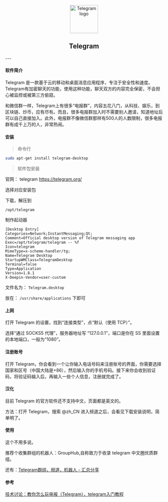 <p align="center"><a href="https://telegram.org/" target="_blank" rel="noopener noreferrer"><img width="90" src="https://cdn.jsdelivr.net/gh/dingeral/CDN/deepinbook/Telegram_logo.svg" alt="Telegram logo"></a></p>

<h2 align="center">Telegram</h2>
---

#### 软件简介

Telegram 是一款基于云的移动和桌面消息应用程序，专注于安全性和速度。Telegram有加密聊天的功能，使用这种功能，聊天双方的内容完全保密，不会担心被监控或被第三方偷窥。

和微信群一样，Telegram上有很多“电报群”，内容五花八门，从科技、娱乐，到区块链、炒币，应有尽有。而且，很多电报群加入时不需要别人邀请，知道地址后可以自己直接加入。此外，电报群不像微信群那样有500人的人数限制，很多电报群有成千上万的人，非常热闹。

#### 安装

> 命令行

```bash
sudo apt-get install telegram-desktop
```
> 软件包安装

官网： telegram https://telegram.org/

选择对应安装包

下载，解压到
```
/opt/telegram
```

制作起动器
```
[Desktop Entry]
Categories=Network;InstantMessaging;Qt;
Comment=Official desktop version of Telegram messaging app
Exec=/opt/telegram/telegram -- %f
Icon=telegram
MimeType=x-scheme-handler/tg;
Name=Telegram Desktop
StartupWMClass=TelegramDesktop
Terminal=false
Type=Application
Version=1.8.1
X-Deepin-Vendor=user-custom
```
文件名为： `Telegram.desktop`

放在： `/usr/share/applications` 下即可

#### 上网

打开 Telegram 的设置，找到“连接类型”，点“默认（使用 TCP）”。

选择“通过 SOCKS5 代理”，服务器地址写 “127.0.0.1”，端口是你在 SS 里面设置的本地端口，一般为“1080”。

#### 注册账号

打开 Telegram，你会看到一个让你输入电话号码来注册账号的界面，你需要选择国家和区号（中国大陆是+86），然后输入你的手机号码。接下来你会收到验证码，将验证码输入后，再输入一些个人信息，注册就完成了。

#### 汉化

目前 Telegram 的官方软件还不支持中文，页面都是英文的。

方法：打开 Telegram，搜索 @zh_CN 进入频道之后，会看见下载安装说明，简单明了。



#### 使用

这个不用多说。

推荐个收集群组的机器人：GroupHub,自称致力于收录 telegram 中文圈优质群组。

还有：[Telegram群组，频道，机器人 - 汇总分享](https://congcong0806.github.io/2018/04/24/Telegram/)

#### 参考
[技术讨论：教你怎么玩电报（Telegram），telegram入门教程](https://www.aiweinews.com/archives/19737.html)
